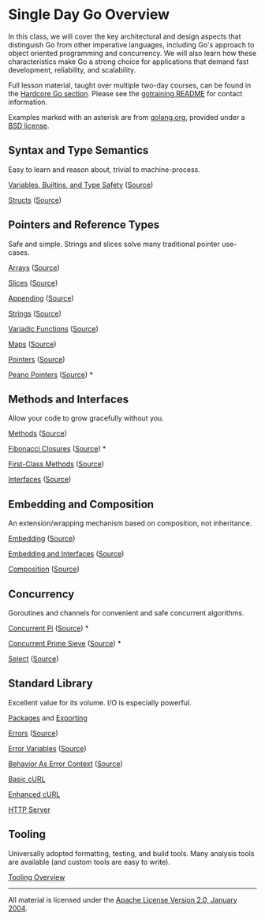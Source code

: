 # Single Day Go Overview

In this class, we will cover the key architectural and design aspects that distinguish Go from other imperative languages, including Go's approach to object oriented programming and concurrency. We will also learn how these characteristics make Go a strong choice for applications that demand fast development, reliability, and scalability.

Full lesson material, taught over multiple two-day courses, can be found in the [Hardcore Go section](../hardcorego/README.md). Please see the [gotraining README](../../README.md) for contact information.

Examples marked with an asterisk are from [golang.org](http://golang.org/), provided under a [BSD license](https://golang.org/LICENSE).

## Syntax and Type Semantics

Easy to learn and reason about, trivial to machine-process.

[Variables, Builtins, and Type Safety](http://play.golang.org/p/6w6hBNE75a) ([Source](../../../topics/variables/example1/example1.go))

[Structs](http://play.golang.org/p/TAX6NpPaEu) ([Source](../../../topics/struct_types/example1/example1.go))

## Pointers and Reference Types

Safe and simple. Strings and slices solve many traditional pointer use-cases.

[Arrays](http://play.golang.org/p/2D24t6fbW_) ([Source](../../../topics/arrays/example1/example1.go))

[Slices](http://play.golang.org/p/AFb1SZ_1WZ) ([Source](../../../topics/slices/example3/example3.go))

[Appending](http://play.golang.org/p/BSNAUj2pd-) ([Source](../../../topics/slices/exercises/exercise1/exercise1.go))

[Strings](http://play.golang.org/p/W3c_iWsvqj) ([Source](../../../topics/slices/example5/example5.go))

[Variadic Functions](http://play.golang.org/p/5uDVuormwB) ([Source](../../../topics/slices/example6/example6.go))

[Maps](http://play.golang.org/p/FcY_0ckwOZ) ([Source](../../../topics/maps/example3/example3.go))

[Pointers](http://play.golang.org/p/FWmGnVUDoA) ([Source](../../../topics/pointers/example2/example2.go))

[Peano Pointers](http://play.golang.org/p/7XdrgbTfZn) ([Source](https://golang.org/doc/play/peano.go)) *

## Methods and Interfaces

Allow your code to grow gracefully without you.

[Methods](http://play.golang.org/p/ovMH0wrl4B) ([Source](../../../topics/methods/example1/example1.go))

[Fibonacci Closures](http://play.golang.org/p/A0nH96VB4S) ([Source](https://golang.org/doc/play/fib.go)) *

[First-Class Methods](http://play.golang.org/p/MNI1jR8Ets) ([Source](../../../topics/methods/advanced/example1/example1.go))

[Interfaces](http://play.golang.org/p/CaBE4Z8-VR) ([Source](../../../topics/interfaces/exercises/exercise1/exercise1.go))

## Embedding and Composition

An extension/wrapping mechanism based on composition, not inheritance.

[Embedding](http://play.golang.org/p/wAV3xnKj60) ([Source](../../../topics/embedding/example2/example2.go))

[Embedding and Interfaces](http://play.golang.org/p/_MiwwXZbVI) ([Source](../../../topics/embedding/example3/example3.go))

[Composition](http://play.golang.org/p/QnkL-UIVJN) ([Source](../../../topics/composition/example2/example2.go))

## Concurrency

Goroutines and channels for convenient and safe concurrent algorithms.

[Concurrent Pi](http://play.golang.org/p/RdbPXQcZHi) ([Source](https://golang.org/doc/play/pi.go)) *

[Concurrent Prime Sieve](https://golang.org/s/prime-sieve) ([Source](https://golang.org/doc/play/sieve.go)) *

[Select](http://play.golang.org/p/Sv_eWCWqiJ) ([Source](../../../topics/channels/example4/example4.go))

## Standard Library

Excellent value for its volume. I/O is especially powerful.

[Packages](../../../topics/exporting/example5/example5.go) and [Exporting](../../../topics/exporting/example5/users/users.go)

[Errors](http://play.golang.org/p/PiSDQj1UCB) ([Source](../../../topics/error_handling/example1/example1.go))

[Error Variables](https://play.golang.org/p/FRnwmQx_ZI) ([Source](../../../topics/error_handling/example2/example2.go))

[Behavior As Error Context](http://play.golang.org/p/6GYqwSxHjI) ([Source](../../../topics/error_handling/example4/example4.go))

[Basic cURL](misc/curl1/gocurl.go)

[Enhanced cURL](misc/curl2/gocurl.go)

[HTTP Server](misc/serv/serv.go)

## Tooling

Universally adopted formatting, testing, and build tools. Many analysis tools are available (and custom tools are easy to write).

[Tooling Overview](http://go-talks.appspot.com/github.com/xtblog/gotalks/tools.slide)

___
All material is licensed under the [Apache License Version 2.0, January 2004](http://www.apache.org/licenses/LICENSE-2.0).
